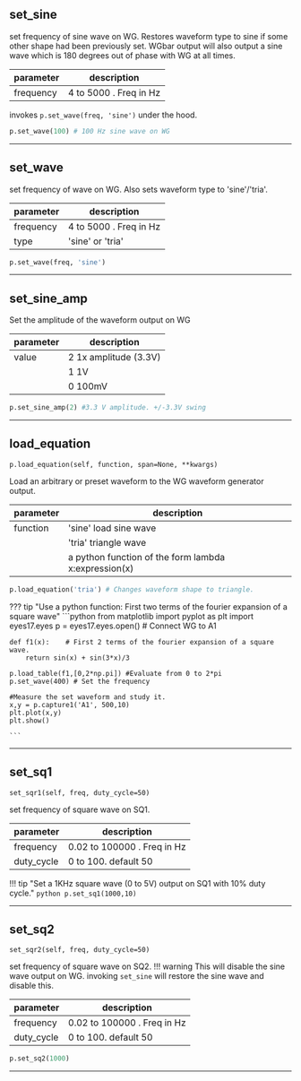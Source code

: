 

## set_sine

set frequency of sine wave on WG. Restores waveform type to sine if some other shape had
been previously set. WGbar output will also output a sine wave which is 180 degrees out of
phase with WG at all times.

| parameter | description               |
|-----------|---------------------------|
| frequency | 4 to 5000 . Freq in Hz    |

invokes `p.set_wave(freq, 'sine')` under the hood. 

```python
p.set_wave(100) # 100 Hz sine wave on WG
```

---

## set_wave

set frequency of wave on WG. Also sets waveform type to 'sine'/'tria'.

| parameter | description            |
|-----------|------------------------|
| frequency | 4 to 5000 . Freq in Hz |
| type      | 'sine' or 'tria'       |



```python
p.set_wave(freq, 'sine')
```

---

## set_sine_amp

Set the amplitude of the waveform output on WG

| parameter | description              |
|-----------|--------------------------|
| value     | 2    1x amplitude (3.3V) |
|           | 1    1V                  |
|           | 0    100mV               |


```python
p.set_sine_amp(2) #3.3 V amplitude. +/-3.3V swing
```

---

## load_equation

`p.load_equation(self, function, span=None, **kwargs)`

Load an arbitrary or preset waveform to the WG waveform generator output.

| parameter | description                                                   |
|-----------|---------------------------------------------------------------|
| function  | 'sine' load sine wave                                         |
|           | 'tria'    triangle wave                                       |
|           | a python function of the form lambda x:expression(x) |

```python
p.load_equation('tria') # Changes waveform shape to triangle.
```

??? tip "Use a python function: First two terms of the fourier expansion of a square wave"
	```python
	from matplotlib import pyplot as plt
	import eyes17.eyes
	p = eyes17.eyes.open()
	# Connect WG to A1
	
	def f1(x):    # First 2 terms of the fourier expansion of a square wave.
		return sin(x) + sin(3*x)/3
	
	p.load_table(f1,[0,2*np.pi]) #Evaluate from 0 to 2*pi
	p.set_wave(400) # Set the frequency
	
	#Measure the set waveform and study it.
	x,y = p.capture1('A1', 500,10)
	plt.plot(x,y)
	plt.show()
	
	```

---

## set_sq1
`set_sqr1(self, freq, duty_cycle=50)`

set frequency of square wave on SQ1. 

| parameter  | description                 |
|------------|-----------------------------|
| frequency  | 0.02 to 100000 . Freq in Hz |
| duty_cycle | 0 to 100. default 50        |

!!! tip "Set a 1KHz square wave (0 to 5V) output on SQ1 with 10% duty cycle."
	```python
	p.set_sq1(1000,10) 
	```

---

## set_sq2
`set_sqr2(self, freq, duty_cycle=50)`

set frequency of square wave on SQ2. 
!!! warning
	This will disable the sine wave output on WG. invoking `set_sine` will restore the sine wave and disable this.


| parameter | description                 |
|-----------|-----------------------------|
| frequency | 0.02 to 100000 . Freq in Hz |
| duty_cycle | 0 to 100. default 50        |


```python
p.set_sq2(1000) 
```

---



